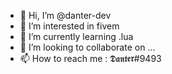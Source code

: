 - 👋 Hi, I’m @danter-dev
- 👀 I’m interested in fivem
- 🌱 I’m currently learning .lua
- 💞️ I’m looking to collaborate on ...
- 📫 How to reach me : 𝕯𝖆𝖓𝖙𝖊𝖗#9493

<!---
danter-dev/danter-dev is a ✨ special ✨ repository because its `README.md` (this file) appears on your GitHub profile.
You can click the Preview link to take a look at your changes.
--->
